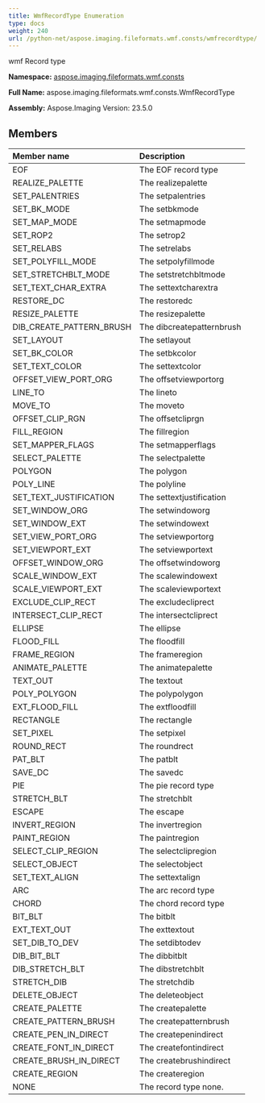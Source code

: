 ```yaml
---
title: WmfRecordType Enumeration
type: docs
weight: 240
url: /python-net/aspose.imaging.fileformats.wmf.consts/wmfrecordtype/
---
```


wmf Record type

**Namespace:** [aspose.imaging.fileformats.wmf.consts](/imaging/python-net/aspose.imaging.fileformats.wmf.consts/)

**Full Name:** aspose.imaging.fileformats.wmf.consts.WmfRecordType

**Assembly:**  Aspose.Imaging Version: 23.5.0

## **Members**
|**Member name**|**Description**|
| :- | :- |
|EOF|The EOF record type|
|REALIZE_PALETTE|The realizepalette|
|SET_PALENTRIES|The setpalentries|
|SET_BK_MODE|The setbkmode|
|SET_MAP_MODE|The setmapmode|
|SET_ROP2|The setrop2|
|SET_RELABS|The setrelabs|
|SET_POLYFILL_MODE|The setpolyfillmode|
|SET_STRETCHBLT_MODE|The setstretchbltmode|
|SET_TEXT_CHAR_EXTRA|The settextcharextra|
|RESTORE_DC|The restoredc|
|RESIZE_PALETTE|The resizepalette|
|DIB_CREATE_PATTERN_BRUSH|The dibcreatepatternbrush|
|SET_LAYOUT|The setlayout|
|SET_BK_COLOR|The setbkcolor|
|SET_TEXT_COLOR|The settextcolor|
|OFFSET_VIEW_PORT_ORG|The offsetviewportorg|
|LINE_TO|The lineto|
|MOVE_TO|The moveto|
|OFFSET_CLIP_RGN|The offsetcliprgn|
|FILL_REGION|The fillregion|
|SET_MAPPER_FLAGS|The setmapperflags|
|SELECT_PALETTE|The selectpalette|
|POLYGON|The polygon|
|POLY_LINE|The polyline|
|SET_TEXT_JUSTIFICATION|The settextjustification|
|SET_WINDOW_ORG|The setwindoworg|
|SET_WINDOW_EXT|The setwindowext|
|SET_VIEW_PORT_ORG|The setviewportorg|
|SET_VIEWPORT_EXT|The setviewportext|
|OFFSET_WINDOW_ORG|The offsetwindoworg|
|SCALE_WINDOW_EXT|The scalewindowext|
|SCALE_VIEWPORT_EXT|The scaleviewportext|
|EXCLUDE_CLIP_RECT|The excludecliprect|
|INTERSECT_CLIP_RECT|The intersectcliprect|
|ELLIPSE|The ellipse|
|FLOOD_FILL|The floodfill|
|FRAME_REGION|The frameregion|
|ANIMATE_PALETTE|The animatepalette|
|TEXT_OUT|The textout|
|POLY_POLYGON|The polypolygon|
|EXT_FLOOD_FILL|The extfloodfill|
|RECTANGLE|The rectangle|
|SET_PIXEL|The setpixel|
|ROUND_RECT|The roundrect|
|PAT_BLT|The patblt|
|SAVE_DC|The savedc|
|PIE|The pie record type|
|STRETCH_BLT|The stretchblt|
|ESCAPE|The escape|
|INVERT_REGION|The invertregion|
|PAINT_REGION|The paintregion|
|SELECT_CLIP_REGION|The selectclipregion|
|SELECT_OBJECT|The selectobject|
|SET_TEXT_ALIGN|The settextalign|
|ARC|The arc record type|
|CHORD|The chord record type|
|BIT_BLT|The bitblt|
|EXT_TEXT_OUT|The exttextout|
|SET_DIB_TO_DEV|The setdibtodev|
|DIB_BIT_BLT|The dibbitblt|
|DIB_STRETCH_BLT|The dibstretchblt|
|STRETCH_DIB|The stretchdib|
|DELETE_OBJECT|The deleteobject|
|CREATE_PALETTE|The createpalette|
|CREATE_PATTERN_BRUSH|The createpatternbrush|
|CREATE_PEN_IN_DIRECT|The createpenindirect|
|CREATE_FONT_IN_DIRECT|The createfontindirect|
|CREATE_BRUSH_IN_DIRECT|The createbrushindirect|
|CREATE_REGION|The createregion|
|NONE|The record type none.|
